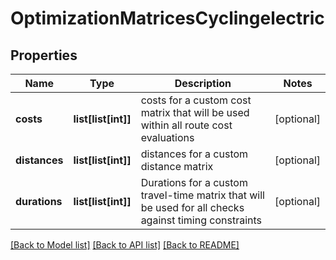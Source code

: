 # OptimizationMatricesCyclingelectric

## Properties
Name | Type | Description | Notes
------------ | ------------- | ------------- | -------------
**costs** | **list[list[int]]** | costs for a custom cost matrix that will be used within all route cost evaluations | [optional] 
**distances** | **list[list[int]]** | distances for a custom distance matrix | [optional] 
**durations** | **list[list[int]]** | Durations for a custom travel-time matrix that will be used for all checks against timing constraints | [optional] 

[[Back to Model list]](../README.md#documentation_for_models) [[Back to API list]](../README.md#documentation_for_api_endpoints) [[Back to README]](../README.md)

